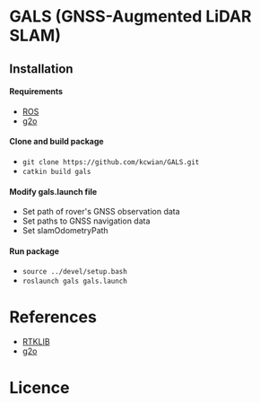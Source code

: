 # GALS (GNSS-Augmented LiDAR SLAM)

## Installation
#### Requirements
- [ROS](https://wiki.ros.org/ROS/Installation)
- [g2o](https://github.com/RainerKuemmerle/g2o)


#### Clone and build  package
* `git clone https://github.com/kcwian/GALS.git`
* `catkin build gals`

#### Modify **gals.launch** file
* Set path of rover's GNSS observation data
* Set paths to GNSS navigation data
* Set slamOdometryPath   

#### Run package
* `source ../devel/setup.bash`
* `roslaunch gals gals.launch`

# References
* [RTKLIB](https://github.com/tomojitakasu/RTKLIB/tree/rtklib_2.4.3)
* [g2o](https://github.com/RainerKuemmerle/g2o)


# Licence
